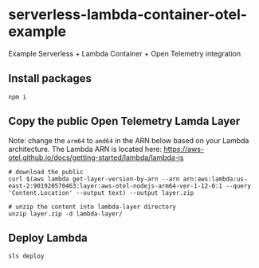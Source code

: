 # serverless-lambda-container-otel-example

Example Serverless + Lambda Container + Open Telemetry integration

## Install packages

```
npm i
```

## Copy the public Open Telemetry Lamda Layer

Note: change the `arm64` to `amd64` in the ARN below based on your Lambda architecture.
The Lambda ARN is located here: https://aws-otel.github.io/docs/getting-started/lambda/lambda-js

```
# download the public
curl $(aws lambda get-layer-version-by-arn --arn arn:aws:lambda:us-east-2:901920570463:layer:aws-otel-nodejs-arm64-ver-1-12-0:1 --query 'Content.Location' --output text) --output layer.zip

# unzip the content into lambda-layer directory
unzip layer.zip -d lambda-layer/
```

## Deploy Lambda

```
sls deploy
```
